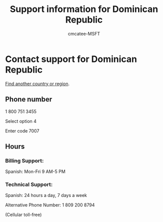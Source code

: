 ﻿---                                
title: Support information for Dominican Republic
author: cmcatee-MSFT
ms.author: cmcatee
manager: mnirkhe
audience: Admin
ms.topic: reference
ms.service: o365-administration
ms.collection: Adm_Support
localization_priority: Priority
description: Learn how to contact support for your country or region.
ROBOTS: NOINDEX, NOFOLLOW
---

# Contact support for Dominican Republic

[Find another country or region](../contact-support-for-business-products.md).

## Phone number
1 800 751 3455

Select option 4

Enter code 7007

## Hours
### Billing Support:

Spanish: Mon-Fri 9 AM-5 PM

### Technical Support:

Spanish: 24 hours a day, 7 days a week

Alternative Phone Number: 1 809 200 8794

(Cellular toll-free)